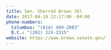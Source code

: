 ```yaml
---
title: Sen. Sherrod Brown (D)
date: 2017-04-19 22:17:00 -04:00
phone-numbers:
  Columbus: "(614) 469-2083"
  D.C.: "(202) 224-2315"
website: https://www.brown.senate.gov/
---
```


